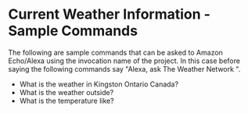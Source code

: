 # Current Weather Information - Sample Commands

The following are sample commands that can be asked to Amazon Echo/Alexa using the invocation name of the project.
In this case before saying the following commands say "Alexa, ask The Weather Network <command>".
	
* What is the weather in Kingston Ontario Canada?
* What is the weather outside?
* What is the temperature like?
